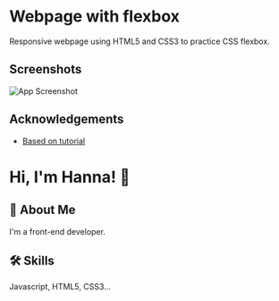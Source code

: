 # Webpage with flexbox

Responsive webpage using HTML5 and CSS3 to practice CSS flexbox.


## Screenshots

![App Screenshot](https://via.placeholder.com/468x300?text=App+Screenshot+Here)


## Acknowledgements

 - [Based on tutorial](https://www.youtube.com/watch?v=3YW65K6LcIA)
# Hi, I'm Hanna! 👋


## 🚀 About Me
I'm a front-end developer.


## 🛠 Skills
Javascript, HTML5, CSS3...
